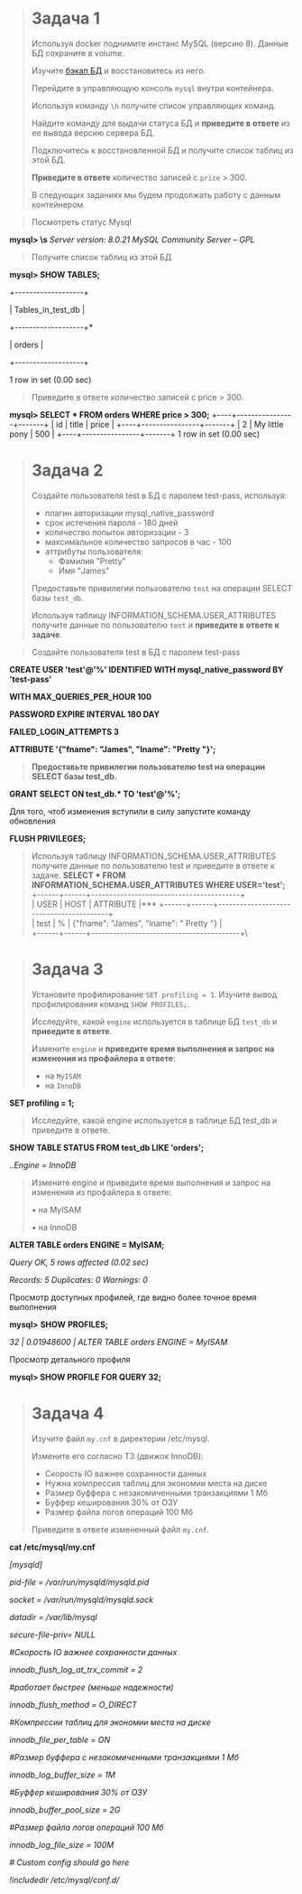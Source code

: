 > # Задача 1
>
> Используя docker поднимите инстанс MySQL (версию 8). Данные БД сохраните в volume.
>
> Изучите [бэкап БД](https://github.com/netology-code/virt-homeworks/tree/master/06-db-03-mysql/test_data) и 
> восстановитесь из него.
>
> Перейдите в управляющую консоль `mysql` внутри контейнера.
>
> Используя команду `\h` получите список управляющих команд.
>
> Найдите команду для выдачи статуса БД и **приведите в ответе** из ее вывода версию сервера БД.
>
> Подключитесь к восстановленной БД и получите список таблиц из этой БД.
>
> **Приведите в ответе** количество записей с `price` > 300.
>
> В следующих заданиях мы будем продолжать работу с данным контейнером.





> Посмотреть статус Mysql

**mysql> \s**
*Server version:     8.0.21 MySQL Community Server – GPL*



> Получите список таблиц из этой БД

**mysql> SHOW TABLES;**

+-------------------+

| Tables_in_test_db |

+-------------------+*

| orders      |

+-------------------+

1 row in set (0.00 sec)





> Приведите в ответе количество записей с price > 300.

**mysql> SELECT \* FROM orders WHERE price > 300;**
+----+----------------+-------+
| id | title     | price |
+----+----------------+-------+
| 2 | My little pony |  500 |
+----+----------------+-------+
1 row in set (0.00 sec)





> # Задача 2
>
> Создайте пользователя test в БД c паролем test-pass, используя:
> - плагин авторизации mysql_native_password
> - срок истечения пароля - 180 дней 
> - количество попыток авторизации - 3 
> - максимальное количество запросов в час - 100
> - аттрибуты пользователя:
>     - Фамилия "Pretty"
>     - Имя "James"
>
> Предоставьте привилегии пользователю `test` на операции SELECT базы `test_db`.
>     
> Используя таблицу INFORMATION_SCHEMA.USER_ATTRIBUTES получите данные по пользователю `test` и 
> **приведите в ответе к задаче**.



> Создайте пользователя test в БД c паролем test-pass

**CREATE USER 'test'@'%' IDENTIFIED WITH mysql_native_password BY 'test-pass'**

**WITH MAX_QUERIES_PER_HOUR 100**

**PASSWORD EXPIRE INTERVAL 180 DAY**

**FAILED_LOGIN_ATTEMPTS 3**

**ATTRIBUTE '{"fname": "James", "lname": "Pretty "}';**



> **Предоставьте привилегии пользователю test на операции SELECT базы test_db.**

**GRANT SELECT ON test_db.\* TO 'test'@'%';**

Для того, чтоб изменения вступили в силу запустите команду обновления

**FLUSH PRIVILEGES;**



> Используя таблицу INFORMATION_SCHEMA.USER_ATTRIBUTES получите данные по пользователю test и приведите в ответе к задаче.
**SELECT \* FROM INFORMATION_SCHEMA.USER_ATTRIBUTES WHERE USER='test';**
+------+------+-----------------------------------------+\
| USER | HOST | ATTRIBUTE                |\***
+------+------+-----------------------------------------+\
| test | %  | {"fname": "James", "lname": " Pretty "} |\
+------+------+-----------------------------------------+\



> # Задача 3
>
> Установите профилирование `SET profiling = 1`.
> Изучите вывод профилирования команд `SHOW PROFILES;`.
>
> Исследуйте, какой `engine` используется в таблице БД `test_db` и **приведите в ответе**.
>
> Измените `engine` и **приведите время выполнения и запрос на изменения из профайлера в ответе**:
> - на `MyISAM`
> - на `InnoDB`
>

**SET profiling = 1;**



> Исследуйте, какой engine используется в таблице БД test_db и приведите в ответе.

**SHOW TABLE STATUS FROM test_db LIKE 'orders';**

*..Engine = InnoDB*



> Измените engine и приведите время выполнения и запрос на изменения из профайлера в ответе:
>
> •      на MyISAM
>
> •      на InnoDB

**ALTER TABLE orders ENGINE = MyISAM;**

*Query OK, 5 rows affected (0.02 sec)*

*Records: 5 Duplicates: 0 Warnings: 0*

 

Просмотр доступных профилей, где видно более точное время выполнения

**mysql>** **SHOW** **PROFILES;**

*32 | 0.01948600 | ALTER TABLE orders ENGINE = MyISAM*

 

Просмотр детального профиля

**mysql> SHOW PROFILE FOR QUERY 32;**







> # Задача 4 
>
> Изучите файл `my.cnf` в директории /etc/mysql.
>
> Измените его согласно ТЗ (движок InnoDB):
> - Скорость IO важнее сохранности данных
> - Нужна компрессия таблиц для экономии места на диске
> - Размер буффера с незакомиченными транзакциями 1 Мб
> - Буффер кеширования 30% от ОЗУ
> - Размер файла логов операций 100 Мб
>
> Приведите в ответе измененный файл `my.cnf`.
>



**cat /etc/mysql/my.cnf**

*[mysqld]*

*pid-file    = /var/run/mysqld/mysqld.pid*

*socket     = /var/run/mysqld/mysqld.sock*

*datadir     = /var/lib/mysql*

*secure-file-priv= NULL*

 

*#Скорость* *IO важнее сохранности данных*

*innodb_flush_log_at_trx_commit = 2*

 

*#работает быстрее (меньше надежности)*

*innodb_flush_method = O_DIRECT*

 

*#Компрессии таблиц для экономии места на диске*

*innodb_file_per_table = ON*



*#Размер буффера с незакомиченными транзакциями 1 Мб*

*innodb_log_buffer_size = 1M*



 *#Буффер кеширования 30% от ОЗУ*

*innodb_buffer_pool_size = 2G*



*#Размер файла логов операций 100 Мб*

*innodb_log_file_size = 100M*

  

*# Custom config should go here*

*!includedir /etc/mysql/conf.d/*







